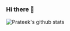 ### Hi there 👋



![Prateek's github stats](https://github-readme-stats.vercel.app/api?username=prateekiiest&show_icons=true&theme=dark)

